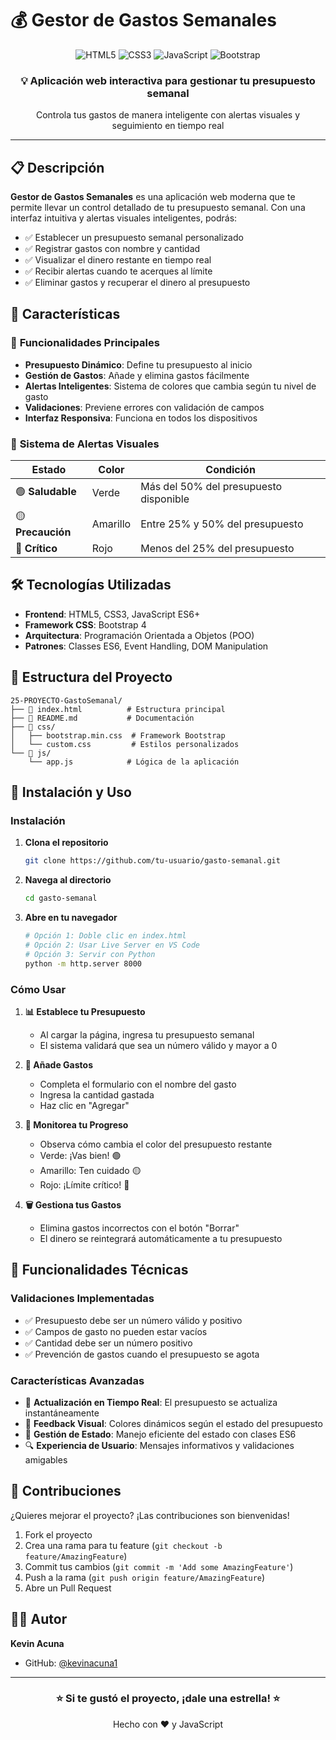 # 💰 Gestor de Gastos Semanales

<div align="center">
  <img src="https://img.shields.io/badge/HTML5-E34F26?style=for-the-badge&logo=html5&logoColor=white" alt="HTML5">
  <img src="https://img.shields.io/badge/CSS3-1572B6?style=for-the-badge&logo=css3&logoColor=white" alt="CSS3">
  <img src="https://img.shields.io/badge/JavaScript-F7DF1E?style=for-the-badge&logo=javascript&logoColor=black" alt="JavaScript">
  <img src="https://img.shields.io/badge/Bootstrap-563D7C?style=for-the-badge&logo=bootstrap&logoColor=white" alt="Bootstrap">
</div>

<div align="center">
  <h3>💡 Aplicación web interactiva para gestionar tu presupuesto semanal</h3>
  <p>Controla tus gastos de manera inteligente con alertas visuales y seguimiento en tiempo real</p>
</div>

---

## 📋 Descripción

**Gestor de Gastos Semanales** es una aplicación web moderna que te permite llevar un control detallado de tu presupuesto semanal. Con una interfaz intuitiva y alertas visuales inteligentes, podrás:

- ✅ Establecer un presupuesto semanal personalizado
- ✅ Registrar gastos con nombre y cantidad
- ✅ Visualizar el dinero restante en tiempo real
- ✅ Recibir alertas cuando te acerques al límite
- ✅ Eliminar gastos y recuperar el dinero al presupuesto

## 🚀 Características

### 🎯 **Funcionalidades Principales**
- **Presupuesto Dinámico**: Define tu presupuesto al inicio
- **Gestión de Gastos**: Añade y elimina gastos fácilmente
- **Alertas Inteligentes**: Sistema de colores que cambia según tu nivel de gasto
- **Validaciones**: Previene errores con validación de campos
- **Interfaz Responsiva**: Funciona en todos los dispositivos

### 🎨 **Sistema de Alertas Visuales**
| Estado | Color | Condición |
|--------|-------|-----------|
| 🟢 **Saludable** | Verde | Más del 50% del presupuesto disponible |
| 🟡 **Precaución** | Amarillo | Entre 25% y 50% del presupuesto |
| 🔴 **Crítico** | Rojo | Menos del 25% del presupuesto |

## 🛠️ Tecnologías Utilizadas

- **Frontend**: HTML5, CSS3, JavaScript ES6+
- **Framework CSS**: Bootstrap 4
- **Arquitectura**: Programación Orientada a Objetos (POO)
- **Patrones**: Classes ES6, Event Handling, DOM Manipulation

## 📂 Estructura del Proyecto

```
25-PROYECTO-GastoSemanal/
├── 📄 index.html          # Estructura principal
├── 📄 README.md           # Documentación
├── 📁 css/
│   ├── bootstrap.min.css  # Framework Bootstrap
│   └── custom.css         # Estilos personalizados
└── 📁 js/
    └── app.js            # Lógica de la aplicación
```

## 🔧 Instalación y Uso

### Instalación

1. **Clona el repositorio**
   ```bash
   git clone https://github.com/tu-usuario/gasto-semanal.git
   ```

2. **Navega al directorio**
   ```bash
   cd gasto-semanal
   ```

3. **Abre en tu navegador**
   ```bash
   # Opción 1: Doble clic en index.html
   # Opción 2: Usar Live Server en VS Code
   # Opción 3: Servir con Python
   python -m http.server 8000
   ```

### Cómo Usar

1. **📊 Establece tu Presupuesto**
   - Al cargar la página, ingresa tu presupuesto semanal
   - El sistema validará que sea un número válido y mayor a 0

2. **💸 Añade Gastos**
   - Completa el formulario con el nombre del gasto
   - Ingresa la cantidad gastada
   - Haz clic en "Agregar"

3. **👀 Monitorea tu Progreso**
   - Observa cómo cambia el color del presupuesto restante
   - Verde: ¡Vas bien! 🟢
   - Amarillo: Ten cuidado 🟡
   - Rojo: ¡Límite crítico! 🔴

4. **🗑️ Gestiona tus Gastos**
   - Elimina gastos incorrectos con el botón "Borrar"
   - El dinero se reintegrará automáticamente a tu presupuesto

## 🎯 Funcionalidades Técnicas

### Validaciones Implementadas
- ✅ Presupuesto debe ser un número válido y positivo
- ✅ Campos de gasto no pueden estar vacíos
- ✅ Cantidad debe ser un número positivo
- ✅ Prevención de gastos cuando el presupuesto se agota

### Características Avanzadas
- 🔄 **Actualización en Tiempo Real**: El presupuesto se actualiza instantáneamente
- 🎨 **Feedback Visual**: Colores dinámicos según el estado del presupuesto
- 💾 **Gestión de Estado**: Manejo eficiente del estado con clases ES6
- 🔍 **Experiencia de Usuario**: Mensajes informativos y validaciones amigables

## 🤝 Contribuciones

¿Quieres mejorar el proyecto? ¡Las contribuciones son bienvenidas!

1. Fork el proyecto
2. Crea una rama para tu feature (`git checkout -b feature/AmazingFeature`)
3. Commit tus cambios (`git commit -m 'Add some AmazingFeature'`)
4. Push a la rama (`git push origin feature/AmazingFeature`)
5. Abre un Pull Request

## 👨‍💻 Autor

**Kevin Acuna**
- GitHub: [@kevinacuna1](https://github.com/kevinacuna1)

---

<div align="center">
  <h3>⭐ Si te gustó el proyecto, ¡dale una estrella! ⭐</h3>
  <p>Hecho con ❤️ y JavaScript</p>
</div>